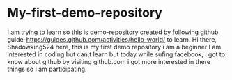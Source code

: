 # My-first-demo-repository
I am trying to learn so this is demo-repository created by following github guide-https://guides.github.com/activities/hello-world/  to learn.
Hi there,
Shadowking524 here, this is my first demo repository 
i am a beginner
I am interested in coding but can;t learn but today while sufing facebook, i got to know about github 
by visiting github.com i got more interested in there things so i am participating.
